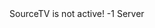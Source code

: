 <function name="RECORD_NOSOURCETV" parent="sourcetv" type="libraryfield">
	<description>
		SourceTV is not active!
	</description>
	<value>-1</value>
	<realm>Server</realm>
</function>